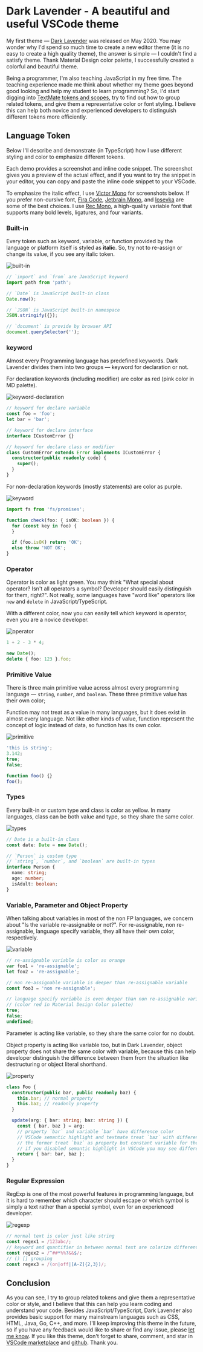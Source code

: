 # Dark Lavender - A beautiful and useful VSCode theme

My first theme — [Dark Lavender](https://marketplace.visualstudio.com/items?itemName=t7yang.dark-lavender) was released on May 2020. You may wonder why I'd spend so much time to create a new editor theme (it is no easy to create a high quality theme), the answer is simple — I couldn't find a satisfy theme. Thank Material Design color palette, I successfully created a colorful and beautiful theme.

Being a programmer, I'm also teaching JavaScript in my free time. The teaching experience made me think about whether my theme goes beyond good looking and help my student to learn programming? So, I'd start digging into [TextMate tokens and scopes](https://code.visualstudio.com/api/language-extensions/syntax-highlight-guide#textmate-tokens-and-scopes), try to find out how to group related tokens, and give them a representative color or font styling. I believe this can help both novice and experienced developers to distinguish different tokens more efficiently.

## Language Token

Below I'll describe and demonstrate (in TypeScript) how I use different styling and color to emphasize different tokens.

Each demo provides a screenshot and inline code snippet. The screenshot gives you a preview of the actual effect, and if you want to try the snippet in your editor, you can copy and paste the inline code snippet to your VSCode.

To emphasize the italic effect, I use [Victor Mono](https://rubjo.github.io/victor-mono/) for screenshots below. If you prefer non-cursive font, [Fira Code](https://github.com/tonsky/FiraCode), [Jetbrain Mono](https://www.jetbrains.com/lp/mono/), and [Iosevka](https://github.com/be5invis/Iosevka) are some of the best choices. I use [Rec Mono](https://www.recursive.design), a high-quality variable font that supports many bold levels, ligatures, and four variants.

### Built-in

Every token such as keyword, variable, or function provided by the language or platform itself is styled as **italic**. So, try not to re-assign or change its value, if you see any italic token.

![built-in](./built-in.png)

```typescript
// `import` and `from` are JavaScript keyword
import path from 'path';

// `Date` is JavaScript built-in class
Date.now();

// `JSON` is JavaScript built-in namespace
JSON.stringify({});

// `document` is provide by browser API
document.querySelector('');
```

### keyword

Almost every Programming language has predefined keywords. Dark Lavender divides them into two groups — keyword for declaration or not.

For declaration keywords (including modifier) are color as red (pink color in MD palette).

![keyword-declaration](./keyword-declaration.png)

```typescript
// keyword for declare variable
const foo = 'foo';
let bar = 'bar';

// keyword for declare interface
interface ICustomError {}

// keyword for declare class or modifier
class CustomError extends Error implements ICustomError {
  constructor(public readonly code) {
    super();
  }
}
```

For non-declaration keywords (mostly statements) are color as purple.

![keyword](./keyword.png)

```typescript
import fs from 'fs/promises';

function check(foo: { isOK: boolean }) {
  for (const key in foo) {
  }

  if (foo.isOK) return 'OK';
  else throw 'NOT OK';
}
```

### Operator

Operator is color as light green. You may think "What special about operator? Isn't all operators a symbol? Developer should easily distinguish for them, right?". Not really, some languages have "word like" operators like `new` and `delete` in JavaScript/TypeScript.

With a different color, now you can easily tell which keyword is operator, even you are a novice developer.

![operator](./operator.png)

```typescript
1 + 2 - 3 * 4;

new Date();
delete { foo: 123 }.foo;
```

### Primitive Value

There is three main primitive value across almost every programming language — `string`, `number`, and `boolean`. These three primitive value has their own color;

Function may not treat as a value in many languages, but it does exist in almost every language. Not like other kinds of value, function represent the concept of logic instead of data, so function has its own color.

![primitive](./primitive.png)

```typescript
'this is string';
3.142;
true;
false;

function foo() {}
foo();
```

### Types

Every built-in or custom type and class is color as yellow. In many languages, class can be both value and type, so they share the same color.

![types](./types.png)

```typescript
// Date is a built-in class
const date: Date = new Date();

// `Person` is custom type
// `string`, `number`, and `boolean` are built-in types
interface Person {
  name: string;
  age: number;
  isAdult: boolean;
}
```

### Variable, Parameter and Object Property

When talking about variables in most of the non FP languages, we concern about "Is the variable re-assignable or not?". For re-assignable, non re-assignable, language specify variable, they all have their own color, respectively.

![variable](./variable.png)

```typescript
// re-assignable variable is color as orange
var foo1 = 're-assignable';
let foo2 = 're-assignable';

// non re-assignable variable is deeper than re-assignable variable
const foo3 = 'non re-assignable';

// language specify variable is even deeper than non re-assignable variable
// (color red in Material Design Color palette)
true;
false;
undefined;
```

Parameter is acting like variable, so they share the same color for no doubt.

Object property is acting like variable too, but in Dark Lavender, object property does not share the same color with variable, because this can help developer distinguish the difference between them from the situation like destructuring or object literal shorthand.

![property](./property.png)

```typescript
class Foo {
  constructor(public bar, public readonly baz) {
    this.bar; // normal property
    this.baz; // readonly property
  }

  update(arg: { bar: string; baz: string }) {
    const { bar, baz } = arg;
    // property `bar` and variable `bar` have difference color
    // VSCode semantic highlight and textmate treat `baz` with difference perspective
    // the former treat `baz` as property but constant variable for the latter
    // if you disabled semantic highlight in VSCode you may see difference colorizing
    return { bar: bar, baz };
  }
}
```

### Regular Expression

RegExp is one of the most powerful features in programming language, but it is hard to remember which character should escape or which symbol is simply a text rather than a special symbol, even for an experienced developer.

![regexp](./regexp.png)

```typescript
// normal text is color just like string
const regex1 = /123abc/;
// keyword and quantifier in between normal text are colarize differently
const regex2 = /^##*%%?&&$/;
// () [] grouping
const regex3 = /(on|off|[A-Z]{2,3})/;
```

## Conclusion

As you can see, I try to group related tokens and give them a representative color or style, and I believe that this can help you learn coding and understand your code. Besides JavaScript/TypeScript, Dark Lavender also provides basic support for many mainstream languages such as CSS, HTML, Java, Go, C++, and more. I'll keep improving this theme in the future, so if you have any feedback would like to share or find any issue, please [let me know](https://github.com/t7yang/dark-lavender/issues). If you like this theme, don't forget to share, comment, and star in [VSCode marketplace](https://marketplace.visualstudio.com/items?itemName=t7yang.dark-lavender) and [github](https://github.com/t7yang/dark-lavender). Thank you.

